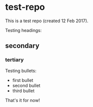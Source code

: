 # test-repo
This is a test repo (created 12 Feb 2017).

Testing headings:
## secondary
### tertiary

Testing bullets:
* first bullet
* second bullet
* third bullet

That's it for now!
